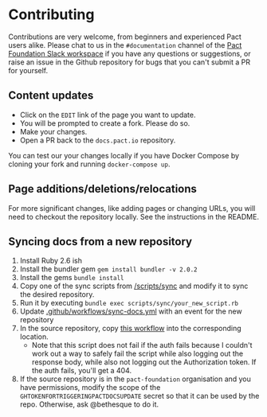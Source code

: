 # Contributing

Contributions are very welcome, from beginners and experienced Pact users alike. Please chat to us in the `#documentation` channel of the [Pact Foundation Slack workspace](https://slack.pact.io) if you have any questions or suggestions, or raise an issue in the Github repository for bugs that you can't submit a PR for yourself.

## Content updates

* Click on the `EDIT` link of the page you want to update.
* You will be prompted to create a fork. Please do so.
* Make your changes.
* Open a PR back to the `docs.pact.io` repository.

You can test our your changes locally if you have Docker Compose by cloning your fork and running `docker-compose up`.

## Page additions/deletions/relocations

For more significant changes, like adding pages or changing URLs, you will need to checkout the repository locally. See the instructions in the README.

## Syncing docs from a new repository

1. Install Ruby 2.6 ish
1. Install the bundler gem `gem install bundler -v 2.0.2`
1. Install the gems `bundle install`
1. Copy one of the sync scripts from [/scripts/sync](/scripts/sync) and modify it to sync the desired repository.
1. Run it by executing `bundle exec scripts/sync/your_new_script.rb`
1. Update [.github/workflows/sync-docs.yml](.github/workflows/sync-docs.yml) with an event for the new repository
1. In the source repository, copy [this workflow]((https://github.com/pact-foundation/pact-js/blob/master/.github/workflows/trigger_pact_docs_update.yml)) into the corresponding location.
    * Note that this script does not fail if the auth fails because I couldn't work out a way to safely fail the script while also logging out the response body, while also not logging out the Authorization token. If the auth fails, you'll get a 404.
1. If the source repository is in the `pact-foundation` organisation and you have permissions, modify the scope of the `GHTOKENFORTRIGGERINGPACTDOCSUPDATE` secret so that it can be used by the repo. Otherwise, ask @bethesque to do it.
